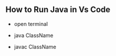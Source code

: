 How to Run Java in Vs Code
---------------------------

   - open terminal

   - java  ClassName

   - javac ClassName